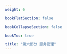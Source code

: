 ```yaml
---
weight: 6

bookFlatSection: false

bookCollapseSection: false

bookToc: true

title: "第六部分 服务管理"
---
```

